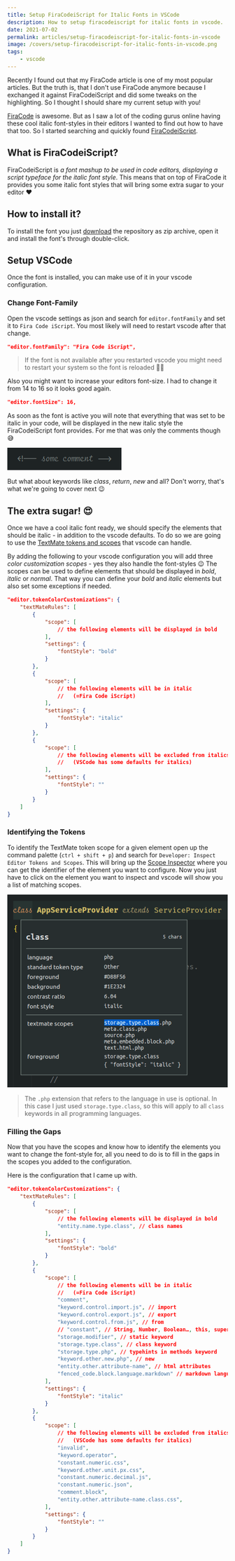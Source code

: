 ```yaml
---
title: Setup FiraCodeiScript for Italic Fonts in VSCode
description: How to setup firacodeiscript for italic fonts in vscode.
date: 2021-07-02
permalink: articles/setup-firacodeiscript-for-italic-fonts-in-vscode
image: /covers/setup-firacodeiscript-for-italic-fonts-in-vscode.png
tags: 
    - vscode
---
```


Recently I found out that my FiraCode article is one of my most popular articles. But the truth is, that I don't use FiraCode anymore because I exchanged it against FiraCodeiScript and did some tweaks on the highlighting. So I thought I should share my current setup with you!

<!-- more -->

[FiraCode](https://github.com/tonsky/FiraCode) is awesome. But as I saw a lot of the coding gurus online having these cool italic font-styles in their editors I wanted to find out how to have that too. So I started searching and quickly found [FiraCodeiScript](https://github.com/kencrocken/FiraCodeiScript).

## What is FiraCodeiScript?

FiraCodeiScript is _a font mashup to be used in code editors, displaying a script typeface for the italic font style_. This means that on top of FiraCode it provides you some italic font styles that will bring some extra sugar to your editor ❤

## How to install it?

To install the font you just [download](https://github.com/kencrocken/FiraCodeiScript/archive/refs/heads/master.zip) the repository as zip archive, open it and install the font's through double-click.

## Setup VSCode

Once the font is installed, you can make use of it in your vscode configuration.

### Change Font-Family

Open the vscode settings as json and search for `editor.fontFamily` and set it to `Fira Code iScript`. You most likely will need to restart vscode after that change.

```json
"editor.fontFamily": "Fira Code iScript",
```

> If the font is not available after you restarted vscode you might need to restart your system so the font is reloaded 🤷‍♂️

Also you might want to increase your editors font-size. I had to change it from 14 to 16 so it looks good again.

```json
"editor.fontSize": 16,
```

As soon as the font is active you will note that everything that was set to be italic in your code, will be displayed in the new italic style the FiraCodeiScript font provides. For me that was only the comments though 😅

![Italic Comment](./italic-comment.png)

But what about keywords like _class_, _return_, _new_ and all? Don't worry, that's what we're going to cover next 😉

## The extra sugar! 😍

Once we have a cool italic font ready, we should specify the elements that should be italic - in addition to the vscode defaults. To do so we are going to use the [TextMate tokens and scopes](https://code.visualstudio.com/api/language-extensions/syntax-highlight-guide#textmate-tokens-and-scopes) that vscode can handle.

By adding the following to your vscode configuration you will add three _color customization scopes_ - yes they also handle the font-styles 😉 The scopes can be used to define elements that should be displayed in _bold_, _italic_ or _normal_. That way you can define your _bold_ and _italic_ elements but also set some exceptions if needed.

```json
"editor.tokenColorCustomizations": {
    "textMateRules": [
        {
            "scope": [
                // the following elements will be displayed in bold
            ],
            "settings": {
                "fontStyle": "bold"
            }
        },
        {
            "scope": [
                // the following elements will be in italic
                //   (=Fira Code iScript)
            ],
            "settings": {
                "fontStyle": "italic"
            }
        },
        {
            "scope": [
                // the following elements will be excluded from italics 
                //   (VSCode has some defaults for italics)
            ],
            "settings": {
                "fontStyle": ""
            }
        }
    ]
}
```

### Identifying the Tokens

To identify the TextMate token scope for a given element open up the command palette (`ctrl + shift + p`) and search for `Developer: Inspect Editor Tokens and Scopes`. This will bring up the [Scope Inspector](https://code.visualstudio.com/api/language-extensions/syntax-highlight-guide#scope-inspector) where you can get the identifier of the element you want to configure. Now you just have to click on the element you want to inspect and vscode will show you a list of matching scopes.

![VSCode Scope Inspector](./scope-inspector.png)

> The `.php` extension that refers to the language in use is optional. In this case I just used `storage.type.class`, so this will apply to all `class` keywords in all programming languages.

### Filling the Gaps

Now that you have the scopes and know how to identify the elements you want to change the font-style for, all you need to do is to fill in the gaps in the scopes you added to the configuration.

Here is the configuration that I came up with.

```json
"editor.tokenColorCustomizations": {
    "textMateRules": [
        {
            "scope": [
                // the following elements will be displayed in bold
                "entity.name.type.class", // class names
            ],
            "settings": {
                "fontStyle": "bold"
            }
        },
        {
            "scope": [
                // the following elements will be in italic
                //   (=Fira Code iScript)
                "comment",
                "keyword.control.import.js", // import
                "keyword.control.export.js", // export
                "keyword.control.from.js", // from
                // "constant", // String, Number, Boolean…, this, super
                "storage.modifier", // static keyword
                "storage.type.class", // class keyword
                "storage.type.php", // typehints in methods keyword
                "keyword.other.new.php", // new
                "entity.other.attribute-name", // html attributes
                "fenced_code.block.language.markdown" // markdown language modifier
            ],
            "settings": {
                "fontStyle": "italic"
            }
        },
        {
            "scope": [
                // the following elements will be excluded from italics 
                //   (VSCode has some defaults for italics)
                "invalid",
                "keyword.operator",
                "constant.numeric.css",
                "keyword.other.unit.px.css",
                "constant.numeric.decimal.js",
                "constant.numeric.json",
                "comment.block",
                "entity.other.attribute-name.class.css",
            ],
            "settings": {
                "fontStyle": ""
            }
        }
    ]
}
```